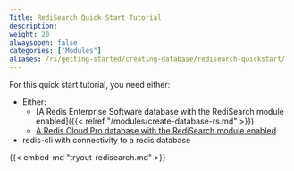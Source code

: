 ```yaml
---
Title: RediSearch Quick Start Tutorial
description:
weight: 20
alwaysopen: false
categories: ["Modules"]
aliases: /rs/getting-started/creating-database/redisearch-quickstart/
---
```

For this quick start tutorial, you need either:

- Either:
    - [A Redis Enterprise Software database with the RediSearch module enabled]({{< relref "/modules/create-database-rs.md" >}})
    - [A Redis Cloud Pro database with the RediSearch module enabled](https://redislabs.com/redis-enterprise-cloud/)
- redis-cli with connectivity to a redis database

{{< embed-md "tryout-redisearch.md" >}}
